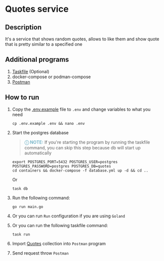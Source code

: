 # Quotes service

## Description

It's a service that shows random quotes, allows to like them and show quote that is pretty similar to a specified one

## Additional programs

1. [Taskfile](https://taskfile.dev/installation/) (Optional)
2. docker-compose or podman-compose
3. [Postman](https://www.postman.com/downloads/)

## How to run

1. Copy the [.env.example](.env.example) file to `.env` and change variables to what you need

   ```shell
   cp .env.example .env && nano .env
   ```

2. Start the postgres database

   > **<span style="color:#79b6c9">ⓘ NOTE:</span>** If you're starting the program by running the taskfile command, you
   can skip this step because db will start up automatically

   ```shell
   export POSTGRES_PORT=5432 POSTGRES_USER=postgres POSTGRES_PASSWORD=postgres POSTGRES_DB=quotes
   cd containers && docker-compose -f database.yml up -d && cd ..
   ```   

   Or

   ```shell
   task db
   ```

3. Run the following command:

    ```shell
    go run main.go
    ```

4. Or you can run `Run` configuration if you are using `Goland`
5. Or you can run the following taskfile command:

    ```shell
    task run
    ```

6. Import [Quotes](./postman/Quotes.postman_collection.json) collection into `Postman` program
7. Send request throw `Postman`
